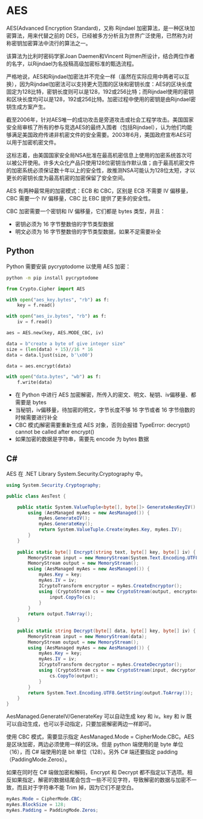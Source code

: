 # AES

AES(Advanced Encryption Standard)，又称 Rijndael 加密算法，是一种区块加密算法，用来代替之前的 DES，已经被多方分析且为世界广泛使用，已然称为对称密钥加密算法中流行的算法之一。

该算法为比利时密码学家Joan Daemen和Vincent Rijmen所设计，结合两位作者的名字，以Rijndael为名投稿高级加密标准的甄选流程。

严格地说，AES和Rijndael加密法并不完全一样（虽然在实际应用中两者可以互换），因为Rijndael加密法可以支持更大范围的区块和密钥长度：AES的区块长度固定为128比特，密钥长度则可以是128，192或256比特；而Rijndael使用的密钥和区块长度均可以是128，192或256比特。加密过程中使用的密钥是由Rijndael密钥生成方案产生。

截至2006年，针对AES唯一的成功攻击是旁道攻击或社会工程学攻击。美国国家安全局审核了所有的参与竞选AES的最终入围者（包括Rijndael），认为他们均能够满足美国政府传递非机密文件的安全需要。2003年6月，美国政府宣布AES可以用于加密机密文件。

这标志着，由美国国家安全局NSA批准在最高机密信息上使用的加密系统首次可以被公开使用。许多大众化产品只使用128位密钥当作默认值；由于最高机密文件的加密系统必须保证数十年以上的安全性，故推测NSA可能认为128位太短，才以更长的密钥长度为最高机密的加密保留了安全空间。

AES 有两种最常用的加密模式：ECB 和 CBC，区别是 ECB 不需要 IV 偏移量，CBC 需要一个 IV 偏移量，CBC 比 EBC 提供了更多的安全性。

CBC 加密需要一个密钥和 IV 偏移量，它们都是 bytes 类型，并且：

- 密钥必须为 16 字节整数倍的字节类型数据
- 明文必须为 16 字节整数倍的字节类型数据，如果不足需要补全

## Python

Python 需要安装 pycryptodome 以使用 AES 加密：


```sh
python -m pip install pycryptodome
```

```py
from Crypto.Cipher import AES

with open("aes_key.bytes", "rb") as f:
    key = f.read()

with open("aes_iv.bytes", "rb") as f:
    iv = f.read()

aes = AES.new(key, AES.MODE_CBC, iv)

data = b"create a byte of give integer size"
size = (len(data) + 15)//16 * 16
data = data.ljust(size, b'\x00')

data = aes.encrypt(data)

with open("data.bytes", "wb") as f:
    f.write(data)

```

- 在 Python 中进行 AES 加密解密，所传入的密文、明文、秘钥、iv偏移量、都需要是 bytes
- 当秘钥，iv偏移量，待加密的明文，字节长度不够 16 字节或者 16 字节倍数的时候需要进行补全
- CBC 模式j解密需要重新生成 AES 对象，否则会报错 TypeError: decrypt() cannot be called after encrypt()
- 如果加密的数据是字符串，需要先 encode 为 bytes 数据

## C#

AES 在 .NET Library System.Security.Cryptography 中。

```C#
using System.Security.Cryptography;

public class AesTest {

    public static System.ValueTuple<byte[], byte[]> GenerateAesKeyIV() {
		using (AesManaged myAes = new AesManaged()) {
			myAes.GenerateIV();
			myAes.GenerateKey();
			return System.ValueTuple.Create(myAes.Key, myAes.IV);
		}
	}
	
	public static byte[] Encrypt(string text, byte[] key, byte[] iv) {
		MemoryStream input = new MemoryStream(System.Text.Encoding.UTF8.GetBytes(text));
		MemoryStream output = new MemoryStream();
		using (AesManaged myAes = new AesManaged()) {
			myAes.Key = key;
			myAes.IV = iv;
			ICryptoTransform encryptor = myAes.CreateEncryptor();
			using (CryptoStream cs = new CryptoStream(output, encryptor, CryptoStreamMode.Write)) {
				input.CopyTo(cs);
			}
		}
		return output.ToArray();
	}
	
	public static string Decrypt(byte[] data, byte[] key, byte[] iv) {
		MemoryStream input = new MemoryStream(data);
		MemoryStream output = new MemoryStream();
		using (AesManaged myAes = new AesManaged()) {
			myAes.Key = key;
			myAes.IV = iv;
			ICryptoTransform decryptor = myAes.CreateDecryptor();
			using (CryptoStream cs = new CryptoStream(input, decryptor, CryptoStreamMode.Read)) {
				cs.CopyTo(output);
			}
		}
		return System.Text.Encoding.UTF8.GetString(output.ToArray());
	}
}
```

AesManaged.GenerateIV/GenerateKey 可以自动生成 key 和 iv。key 和 iv 既可以自动生成，也可以手动指定，只要加密解密两边一样即可。

使用 CBC 模式，需要显示指定 AesManaged.Mode = CipherMode.CBC。AES 是区块加密，两边必须使用一样的区块。但是 python 端使用的是 byte 单位（16），而 C# 端使用的是 bit 单位（128）。另外 C# 端还要指定 padding（PaddingMode.Zeros）。

如果在同时在 C# 端做加密和解码，Encrypt 和 Decrypt 都不指定以下选项。相反如果指定，解密的数据结尾会包含一些不可见字符，导致解密的数据与加密不一致，而且对于字符串不能 Trim 掉，因为它们不是空白。

```C#
myAes.Mode = CipherMode.CBC;
myAes.BlockSize = 128;
myAes.Padding = PaddingMode.Zeros;
```

